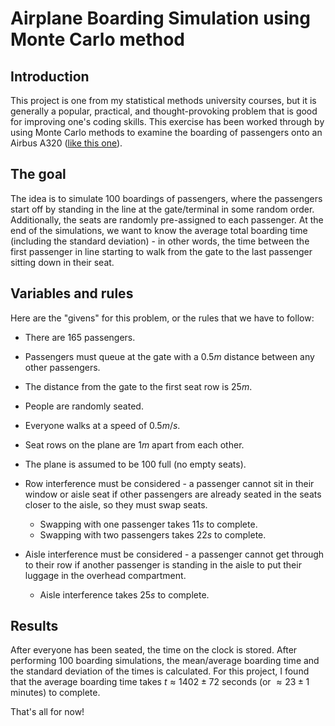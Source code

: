 # Airplane Boarding Simulation using Monte Carlo method

## Introduction

This project is one from my statistical methods university courses, but it is generally a popular, practical, and thought-provoking problem that is good for improving one's coding skills. This exercise has been worked through 
by using Monte Carlo methods to examine the boarding of passengers onto an Airbus A320 ([like this one](https://www.seatguru.com/airlines/Finnair/Finnair_Airbus_A320.php)). 

## The goal

The idea is to simulate 100 boardings of passengers, where the passengers start off by standing in the line at the gate/terminal in some random order. Additionally, the seats are randomly pre-assigned to each passenger.
At the end of the simulations, we want to know the average total boarding time (including the standard deviation) - in other words, the time between the first passenger in line starting to walk from the gate to the last 
passenger sitting down in their seat.

## Variables and rules

Here are the "givens" for this problem, or the rules that we have to follow:

- There are $165$ passengers.
- Passengers must queue at the gate with a $0.5 m$ distance between any other passengers.
- The distance from the gate to the first seat row is $25 m$.
- People are randomly seated.
- Everyone walks at a speed of $0.5 m/s$.
- Seat rows on the plane are $1 m$ apart from each other.

- The plane is assumed to be $100 %$ full (no empty seats).
- Row interference must be considered - a passenger cannot sit in their window or aisle seat if other passengers are already seated in the seats closer to the aisle, so they must swap seats.
  -  Swapping with one passenger takes $11 s$ to complete.
  -  Swapping with two passengers takes $22 s$ to complete.
- Aisle interference must be considered - a passenger cannot get through to their row if another passenger is standing in the aisle to put their luggage in the overhead compartment.
  - Aisle interference takes $25 s$ to complete.

## Results

After everyone has been seated, the time on the clock is stored. After performing 100 boarding simulations, the mean/average boarding time and
the standard deviation of the times is calculated. For this project, I found that the average boarding time takes $t \approx 1402 \pm 72$ seconds (or $\approx 23 \pm 1$ minutes) to complete.

That's all for now!
